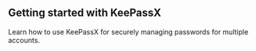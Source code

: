
## Getting started with KeePassX

Learn how to use KeePassX for securely managing passwords for multiple accounts.
